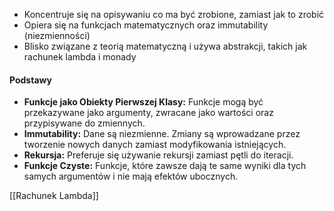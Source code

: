- Koncentruje się na opisywaniu co ma być zrobione, zamiast jak to zrobić
- Opiera się na funkcjach matematycznych oraz immutability (niezmienności)
- Blisko związane z teorią matematyczną i używa abstrakcji, takich jak rachunek lambda i monady

#### Podstawy
- **Funkcje jako Obiekty Pierwszej Klasy:** Funkcje mogą być przekazywane jako argumenty, zwracane jako wartości oraz przypisywane do zmiennych.
- **Immutability:** Dane są niezmienne. Zmiany są wprowadzane przez tworzenie nowych danych zamiast modyfikowania istniejących.
- **Rekursja:** Preferuje się używanie rekursji zamiast pętli do iteracji.
- **Funkcje Czyste:** Funkcje, które zawsze dają te same wyniki dla tych samych argumentów i nie mają efektów ubocznych.

[[Rachunek Lambda]]